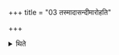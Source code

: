 +++
title = "03 तस्मादासन्दीमारोहति"

+++

<details><summary>थिते</summary>

तस्मादासन्दीमारोहति ३
</details>
